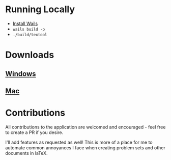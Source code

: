 # Running Locally
- [Install Wails](https://wails.app/gettingstarted/)
- ```wails build -p```
- ```./build/textool```

# Downloads
## [Windows](https://drive.google.com/file/d/1aCOI6EgEUst_-iZK5WaJlkiVnWbD2-L7/view?usp=sharing)
## [Mac](https://drive.google.com/file/d/1nvOdFHD497xKFs98FBCfhCeywSmJarxj/view?usp=sharing)

# Contributions
All contributions to the application are welcomed and encouraged - feel free to create a PR if you desire. 

I'll add features as requested as well! This is more of a place for me to automate common annoyances I face when creating problem sets and other documents in laTeX.
